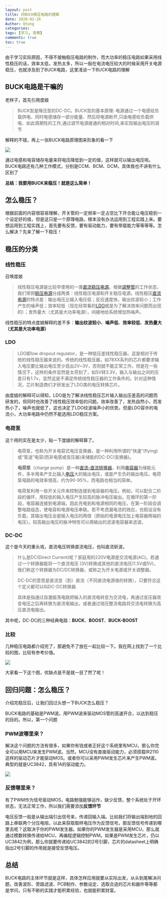 ```yaml
---
layout: post
title: 对BUCK稳压电路的理解
date: 2020-02-26
Author: Qtong
categories: 
tags: [学习, 竞赛]
comments: true
toc: true
--- 
```


由于学习实际原因，不得不接触稳压电路的制作，而大功率的稳压电路如果采用线性稳压的话，效率太低，发热太多，所以一般在电流电压较大的时候采用开关电源稳压，也就涉及到了BUCK电路，这里浅谈一下BUCK电路的理解
<!-- more -->
## BUCK电路是干嘛的

老样子，首先引用度娘

> BUCK型是降压型的DC-DC。BUCK型的基本原理: 电源通过一个电感给负载供电、同时电感储存一部分能量、然后将电源断开,只由电感给负载供电、如此周期性的工作,通过调节电源接通的相对时间,来实现输出电压的调节

解释的不错，再上一张BUCK电路原理图来形象的看一下

<a href="https://sm.ms/image/ctwWhNjd3H6kGvA" target="_blank"><img src="https://i.loli.net/2020/02/26/ctwWhNjd3H6kGvA.png" ></a>

通过电感和电容储存电量来将电压降低到一定的值，这样就可以输出电压啦。BUCK电路还有几种工作模式，分别是CCM、BCM、DCM，具体我也不讲有什么区别了

**总结：我要用BUCK来稳压！就是这么简单！**

## 怎么稳压？

根据前面的内容很容易理解，开关管的一定频率一定占空比下开合能让电压稳到一个设定好的值，但是这只是一个原理电路，根本没有办法运用到工程实践上来。要想运用到工程实践上，首先要有反馈，要有驱动能力，要有带载能力等等等等。怎么解决？先来了解一下稳压！

## 稳压的分类

### 线性稳压

召唤度娘

> 线性稳压电源是比较早使用的一类[直流稳压电源](https://baike.baidu.com/item/直流稳压电源/327901)。根据[调整管](https://baike.baidu.com/item/调整管/9661094)的工作状态，我们常把[稳压电源](https://baike.baidu.com/item/稳压电源/2630904)分成两类：线性稳压电源和开关稳压电源。线性稳压[直流电源](https://baike.baidu.com/item/直流电源/4213709)的特点是：输出电压比输入电压低；反应速度快，输出纹波较小；工作产生的噪声低；效率较低（现在经常看的[LDO](https://baike.baidu.com/item/LDO/5748493)就是为了解决效率问题而出现的）；发热量大（尤其是大功率电源），间接地给系统增加热噪声。

线性稳压的特点度娘解释的差不多：**输出纹波较小**、**噪声低**、**效率较低**、**发热量大（尤其是大功率电源）**

### LDO

> LDO即low dropout regulator，是一种低压差线性稳压器。这是相对于传统的线性稳压器来说的。传统的线性稳压器，如78XX系列的芯片都要求输入电压要比输出电压至少高出2V~3V，否则就不能正常工作。但是在一些情况下，这样的条件显然是太苛刻了，如5V转3.3V，输入与输出之间的压差只有1.7v，显然这是不满足传统线性稳压器的工作条件的。针对这种情况，芯片制造商们才研发出了LDO类的电压转换芯片。

由度娘的解释可以得知，LDO是为了解决线性稳压芯片输入输出压差高的问题而研发的，但同时也改善了线性稳压效率低的问题。效率改善了，发热自然小，而发热小了，噪声也就低了，这也决定了LDO纹波噪声小的优势。但是LDO容许的电流小，大功率电路中仍然不能选用LDO稳压方案。

### 电荷泵

这个用的实在是太少，贴一下度娘的解释算了。

> 电荷泵，也称为开关电容式电压变换器，是一种利用所谓的“快速”(flying)或“泵送”电容(而非电感或变压器)来储能的DC-DC(变换器)。
>
> **电荷泵**（charge pump）是一种[直流-直流转换器](https://baike.baidu.com/item/直流-直流转换器)，利用[电容器](https://baike.baidu.com/item/电容器)为储能元件，多半用来产生比输入[电压](https://baike.baidu.com/item/电压)大的输出电压，或是产生负的输出电压。电荷泵电路的电效率很高，约为90-95%，而电路也相当的简单。
>
> 电荷泵利用一些开关元件来控制连接到电容器的电压。例如，可以配合二阶段的循环，用较低的输入电压产生较高的脉冲电压输出。在循环的第一阶段，电容器连接到电源端，因此充电到和电源相同的电压，在第一阶段会调整电路组态，使电容和电源电压串联。若不考虑漏电流的效应，也假设没有负载，其输出电压会是输入电压的两倍（原始的电源电压加上电容器两端的电压）。较高输出电压的脉冲特性可以用输出的滤波电容器来滤波。 

### DC-DC

这个是今天的重头戏，直流电压转换直流电压，也叫直流斩波。

> 什么是DC(Direct Current)呢？家庭用的220V电源是交流电源(AC)。若通过一个转换器能将一个直流电压 (3V)转换成其他的直流电压(1.5V或5V)，我们称这个转换器为DC/DC转换器，或称之为开关电源或开关调整器。
>
> DC-DC的意思是直流变（到）直流（不同直流电源值的转换），只要符合这个定义都可以叫DC-DC转换器.
>
> 具体是指通过自激振荡电路把输入的直流电转变为交流电，再通过变压器改变电压之后再转换为直流电输出，或者通过倍压整流电路将交流电转换为高压直流电输出。

其中呢，DC-DC的三种经典电路：**BUCK**、**BOOST**、**BUCK-BOOST**

### 比较

几种稳压电路都介绍完了，那避免不了放在一起比较一下。我在网上找到了一个比较的图，比较有参考价值。

<a href="https://sm.ms/image/mWtsQw3LiKqHgvc" target="_blank"><img src="https://i.loli.net/2020/02/26/mWtsQw3LiKqHgvc.png" ></a>

大家看一下这个图，优缺点是不是就一目了然了呢！

## 回归问题：怎么稳压？

介绍完稳压后，让我们回过头想一下BUCK怎么稳压？

BUCK电路的基础是PWM波。用PWM波来驱动MOS管的高速开合，以达到稳压的目的。所以，第一个问题

### PWM波哪里来？

解决这个问题的方法有很多，如果你有钱或者正好这个系统里有MCU，那么你完全可以用MCU来发生PWM波。当然，MCU没有直接驱动能力，必须搭载IR2110这样的驱动芯片才能驱动MOS。或者你可以采用PWM发生芯片来产生PWM波。典型的就是UC3842，具有1A的驱动能力。

<a href="https://sm.ms/image/4BtzhvInu82PoJ3" target="_blank"><img src="https://i.loli.net/2020/02/26/4BtzhvInu82PoJ3.png" ></a>

### 反馈哪里来？

有了PWM作为信号驱动MOS，电路勉强能够运作，缺少反馈，整个系统处于开环状态，无法正常工作，所以我们需要添加**反馈环节**

电压反馈一般是从输出端引出信号来，传递回输入端。比如我们将输出端到地的回路上串联两个分压电阻，以此来获取取样电压作为反馈信号。那反馈信号传递到哪里去呢？这取决于你的PWM发生器。如果你的PWM发生器是采用MCU，那么就通过模数转换传递给MCU，再编程逻辑控制PWM。如果是PWM发生芯片，仍以UC3842为例，那么你就要传递给UC3842的2号引脚，芯片的datasheet上明确指出2号引脚的作用就是接受反馈电压。

## 总结

BUCK电路的主体环节就是这样，具体怎样应用就要从实际出发，从头到尾解决问题，改善波形、旁路滤波、PCB制作、参数设定、选取合适的芯片和器件等等都是学问，只有不断的实践才能积累经验，也就能积累财富。